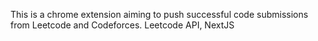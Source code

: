 This is a chrome extension aiming to push successful code submissions from Leetcode and Codeforces.
Leetcode API, NextJS
